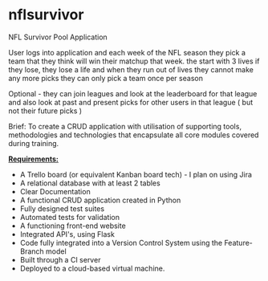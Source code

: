 # nflsurvivor
NFL Survivor Pool Application

User logs into application and each week of the NFL season they pick a team that they think will win their matchup that week.
the start with 3 lives
if they lose, they lose a life and when they run out of lives they cannot make any more picks
they can only pick a team once per season

Optional - they can join leagues and look at the leaderboard for that league and also look at past and present picks for other users in that league ( but not their future picks ) 

Brief: 
To create a CRUD application with utilisation of supporting tools,
methodologies and technologies that encapsulate all core modules
covered during training. 

<b><u>Requirements:</b></u>
* A Trello board (or equivalent Kanban board tech) - I plan on using Jira
* A relational database with at least 2 tables
* Clear Documentation
* A functional CRUD application created in Python
* Fully designed test suites
* Automated tests for validation
* A functioning front-end website
* Integrated API's, using Flask
* Code fully integrated into a Version Control System using the Feature-Branch model
* Built through a CI server 
* Deployed to a cloud-based virtual machine.

